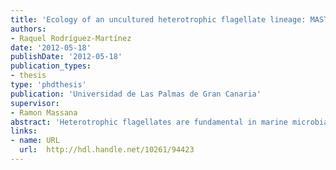 ```yaml
---
title: 'Ecology of an uncultured heterotrophic flagellate lineage: MAST-4'
authors: 
- Raquel Rodríguez-Martínez
date: '2012-05-18'
publishDate: '2012-05-18'
publication_types:
- thesis
type: 'phdthesis'
publication: 'Universidad de Las Palmas de Gran Canaria'
supervisor:
- Ramon Massana
abstract: 'Heterotrophic flagellates are fundamental in marine microbial food webs. They play a key role in channeling bacteria to higher trophic levels as well as in nutrient recycling. Despite this recognized ecological importance, and contrasting with the significant advances achieved with marine bacteria and archaea, little is known on the diversity of marine heterotrophic flagellates. This heterogeneous group of cells is weakly captured by microscopic and culturing approaches, and has been only recently targeted by environmental molecular surveys. This thesis is about the study of the ecology of one specific uncultured lineage, the MAST-4 (Marine Stramenopiles clade-4) group, which can be viewed as a model heterotrophic flagellate. MAST-4 consists of tiny cells (2-3 μm) that are widely distributed in the photic zone of the oceans with temperatures above ~5°C. On average, it accounts for ~9% of marine heterotrophic flagellates. It actively grazes on bacteria and other picosized cells being well adapted to the typical bacterioplankton abundances and preferring bacteria in a good physiological state. MAST-4 displays low genetic variability, being formed by just five main clades, each representing at least one biological species. This indicates that this successful group has suffered low evolutionary diversification. The most represented MAST-4 clades did not reveal geographical barriers, whereas temperature was the main factor influencing the distribution patterns. Different clades of MAST-4 seemed to have physiological adaptations that allowed them to establish and dominate under different environmental regimes. This ecotypic differentiation could partly explain the success of this flagellate, at the level of global distribution and abundance, allowing it to exploit the whole spectrum of habitat variability'
links:
- name: URL
  url:  http://hdl.handle.net/10261/94423
---
```

